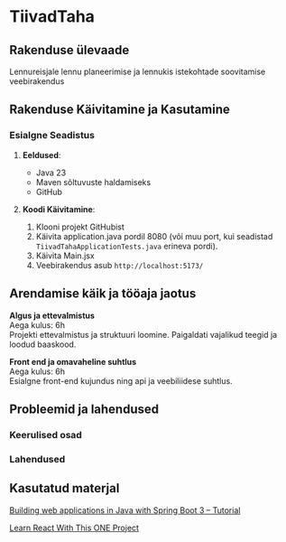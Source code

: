 # TiivadTaha

## Rakenduse ülevaade
Lennureisjale lennu planeerimise ja lennukis istekohtade soovitamise veebirakendus

## Rakenduse Käivitamine ja Kasutamine

### Esialgne Seadistus

1. **Eeldused**:
   - Java 23
   - Maven sõltuvuste haldamiseks
   - GitHub

2. **Koodi Käivitamine**:
    1. Klooni projekt GitHubist
    2. Käivita application.java pordil 8080 (või muu port, kui seadistad `TiivadTahaApplicationTests.java` erineva pordi).
    3. Käivita Main.jsx
    4. Veebirakendus asub `http://localhost:5173/`

## Arendamise käik ja tööaja jaotus
**Algus ja ettevalmistus**  
Aega kulus: 6h  
Projekti ettevalmistus ja struktuuri loomine. Paigaldati vajalikud teegid ja loodud baaskood.

**Front end ja omavaheline suhtlus**  
Aega kulus: 6h  
Esialgne front-end kujundus ning api ja veebiliidese suhtlus.

## Probleemid ja lahendused

### Keerulised osad

### Lahendused

## Kasutatud materjal
[Building web applications in Java with Spring Boot 3 – Tutorial](https://www.youtube.com/watch?v=31KTdfRH6nY)

[Learn React With This ONE Project](https://www.youtube.com/watch?v=G6D9cBaLViA)

